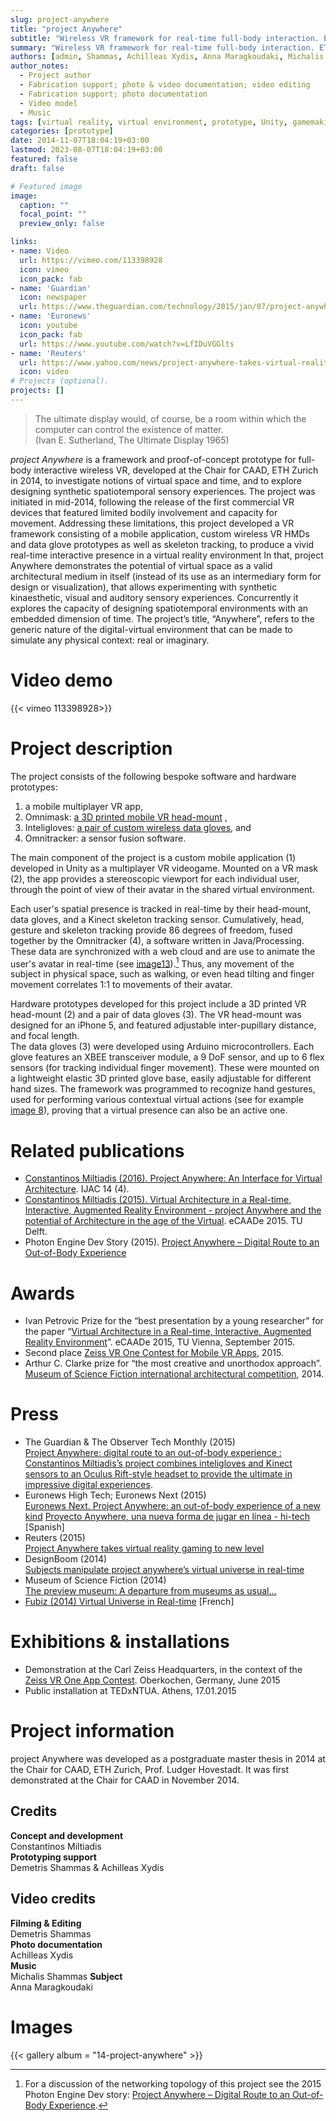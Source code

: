 ```yaml
---
slug: project-anywhere
title: "project Anywhere"
subtitle: "Wireless VR framework for real-time full-body interaction. ETH Zurich, 2014"
summary: "Wireless VR framework for real-time full-body interaction. ETH Zurich, 2014"
authors: [admin, Shammas, Achilleas Xydis, Anna Maragkoudaki, Michalis Shammas]
author_notes: 
  - Project author
  - Fabrication support; photo & video documentation; video editing 
  - Fabrication support; photo documentation 
  - Video model 
  - Music 
tags: [virtual reality, virtual environment, prototype, Unity, gamemaking , thesis,award, ETH Zurich]
categories: [prototype]
date: 2014-11-07T18:04:19+03:00
lastmod: 2023-08-07T18:04:19+03:00
featured: false
draft: false

# Featured image
image:
  caption: "" 
  focal_point: ""
  preview_only: false

links: 
- name: Video
  url: https://vimeo.com/113398928
  icon: vimeo
  icon_pack: fab
- name: 'Guardian' 
  icon: newspaper 
  url: https://www.theguardian.com/technology/2015/jan/07/project-anywhere-digital-route-to-an-out-of-body-experience
- name: 'Euronews'
  icon: youtube
  icon_pack: fab
  url: https://www.youtube.com/watch?v=LfIDuVGGlts
- name: 'Reuters'
  url: https://www.yahoo.com/news/project-anywhere-takes-virtual-reality-152034973.html
  icon: video
# Projects (optional).
projects: []
---
```


> The ultimate display would, of course, be a room within which the computer can control the existence of matter.   
> (Ivan E. Sutherland, The Ultimate Display 1965)

*project Anywhere* is a framework and proof-of-concept prototype for full-body interactive wireless VR, developed at the Chair for CAAD, ETH Zurich in 2014, to investigate notions of virtual space and time, and to explore designing synthetic spatiotemporal sensory experiences. 
The project was initiated in mid-2014, following the release of the first commercial VR devices that featured limited bodily involvement and capacity for movement. 
Addressing these limitations, this project developed a VR framework consisting of a mobile application, custom wireless VR HMDs and data glove prototypes as well as skeleton tracking, to produce a vivid real-time interactive presence in a virtual reality environment
In that, project Anywhere demonstrates the potential of virtual space as a valid architectural medium in itself (instead of its use as an intermediary form for design or visualization), that allows experimenting with synthetic kinaesthetic, visual and auditory sensory experiences.
Concurrently it explores the capacity of designing spatiotemporal environments with an embedded dimension of time. The project’s title, “Anywhere”, refers to the generic nature of the digital-virtual environment that can be made to simulate any physical context: real or imaginary.
<!-- 
this project was initiated as a proof-of-concept for full-body wireless interactive VR. 

Blending aspects of both actuality and virtuality, the project creates a vivid presence in an augmented reality environment. The ubiquity of processors and the advent of cloud computing has made possible the decentralised aggregation of independent node systems in a common network, bringing together people from the most remote places to coexist in the same virtual space. 
-->
# Video demo

{{< vimeo 113398928>}}

# Project description

The project consists of the following bespoke software and hardware prototypes: 
1. a mobile multiplayer VR app, 
2. Omnimask: [a 3D printed mobile VR head-mount](#gallery-14-project-anywhere-7) , 
3. Inteligloves: [a pair of custom wireless data gloves](#gallery-14-project-anywhere-5), and  
4. Omnitracker: a sensor fusion software. 

The main component of the project is a custom mobile application (1) developed in Unity as a multiplayer VR videogame.
Mounted on a VR mask (2), the app provides a stereoscopic viewport for each individual user, through the point of view of their avatar in the shared virtual environment. 

<!-- TRACKER  -->
Each user's spatial presence is tracked in real-time by their head-mount, data gloves, and a Kinect skeleton tracking sensor. 
Cumulatively, head, gesture and skeleton tracking provide 86 degrees of freedom, fused together by the Omnitracker (4), a software written in Java/Processing. 
These data are synchronized with a web cloud and are use to animate the user's avatar in real-time (see [image13](#gallery-14-project-anywhere-13)).[^1] 
Thus, any movement of the subject in physical space, such as walking, or even head tilting and finger movement correlates 1:1 to movements of their avatar. 
<!-- DATA GLOVES  -->
Hardware prototypes developed for this project include a 3D printed VR head-mount (2) and a pair of data gloves (3). 
The VR head-mount was designed for an iPhone 5, and featured adjustable inter-pupillary distance, and focal length.   
The data gloves (3) were developed using Arduino microcontrollers. Each glove features an XBEE transceiver module, a 9 DoF sensor, and up to 6 flex sensors (for tracking individual finger movement). These were mounted on a lightweight elastic 3D printed glove base, easily adjustable for different hand sizes.
The framework was programmed to recognize hand gestures, used for performing various contextual virtual actions (see for example [image 8](#gallery-14-project-anywhere-8)), proving that a virtual presence can also be an active one.

<!--
and synchronizing and formalizing an array of data from a web cloud in real time. Subjects can join from any device connected to the internet.

The project was developed in Unity3D and Java, and its using a range of tools developed or prototyped for this purpose, such as the [omnimask](#gallery-14-project-anywhere-7) (3D printed VR head mount), the [inteliglove interface](#gallery-14-project-anywhere-5) (Arduino-based wireless data gloves) and the omnitracker (Java software for sensor fusion).
-->
 


# Related publications 
- [Constantinos Miltiadis (2016). Project Anywhere: An Interface for Virtual Architecture](../../publication/16-ijac). IJAC 14 (4). 
- [Constantinos Miltiadis (2015). Virtual Architecture in a Real-time, Interactive, Augmented Reality Environment - project Anywhere and the potential of Architecture in the age of the Virtual](../../publication/15-ecaade). eCAADe 2015. TU Delft. 
- Photon Engine Dev Story (2015). [Project Anywhere – Digital Route to an Out-of-Body Experience](https://blog.photonengine.com/dev-story-project-anywhere/#)

# Awards 
- Ivan Petrovic Prize for the “best presentation by a young researcher” for the paper “[Virtual Architecture in a Real-time, Interactive, Augmented Reality Environment](../../publication/15-ecaade)”.  eCAADe 2015, TU Vienna, September 2015.
- Second place [Zeiss VR One Contest for Mobile VR Apps](../../event/zeiss-vr-one), 2015. 
- Arthur C. Clarke prize for “the most creative and unorthodox approach”. [Museum of Science Fiction international architectural competition](https://www.museumofsciencefiction.org/winners), 2014. 

# Press
- The Guardian & The Observer Tech Monthly (2015)   
  [Project Anywhere: digital route to an out-of-body experience : Constantinos Miltiadis’s project combines inteligloves and Kinect sensors to an Oculus Rift-style headset to provide the ultimate in impressive digital experiences](https://www.theguardian.com/technology/2015/jan/07/project-anywhere-digital-route-to-an-out-of-body-experience). 
- Euronews High Tech; Euronews Next (2015)   
  [Euronews Next. Project Anywhere: an out-of-body experience of a new kind](https://www.youtube.com/watch?v=LfIDuVGGlts)
  [Proyecto Anywhere, una nueva forma de jugar en línea - hi-tech](https://www.youtube.com/watch?v=R4M0IE6_WPo) [Spanish]
- Reuters (2015)   
  [Project Anywhere takes virtual reality gaming to new level](https://www.yahoo.com/news/project-anywhere-takes-virtual-reality-152034973.html)
- DesignBoom  (2014)   
  [Subjects manipulate project anywhere’s virtual universe in real-time](https://www.designboom.com/technology/studio-any-project-anywhere-virtual-universe-real-time-12-10-2014/)
- Museum of Science Fiction (2014)  
  [The preview museum: A departure from museums as usual…](https://www.museumofsciencefiction.org/preview-museum/)
- [Fubiz (2014) Virtual Universe in Real-time](https://www.fubiz.net/2014/12/16/virtual-universe-in-real-time/) [French]

# Exhibitions & installations
- Demonstration at the Carl Zeiss Headquarters, in the context of the [Zeiss VR One App Contest](../../event/zeiss-vr-one). Oberkochen, Germany, June 2015
- Public installation at TEDxNTUA. Athens, 17.01.2015

# Project information 
project Anywhere was developed as a postgraduate master thesis in 2014 at the Chair for CAAD, ETH Zurich, Prof. Ludger Hovestadt.
It was first demonstrated at the Chair for CAAD in November 2014. 

## Credits 
**Concept and development**  
Constantinos Miltiadis  
**Prototyping support**  
Demetris Shammas & Achilleas Xydis   

## Video credits
**Filming & Editing**  
Demetris Shammas  
**Photo documentation**  
Achilleas Xydis  
**Music**  
Michalis Shammas 
**Subject**  
Anna Maragkoudaki


# Images 

{{< gallery album = "14-project-anywhere" >}}

[^1]: For a discussion of the networking topology of this project see the 2015 Photon Engine Dev story: [Project Anywhere – Digital Route to an Out-of-Body Experience](https://blog.photonengine.com/dev-story-project-anywhere/#). 
